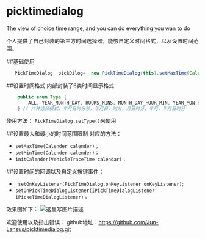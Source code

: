 # picktimedialog
The view of choice  time range,    and you can  do   everything   you wan to do 


个人提供了自己封装的第三方时间选择器，能够自定义时间格式，以及设置时间范围。

##基础使用
``` java
   PickTimeDialog  pickDilog=  new PickTimeDialog(this).setMaxTime(Calendar.getInstance()).setOnPickTimeDialogListener(this).create().cantlable().setOnKeyListener(this);

```
##设置时间格式
 内部封装了6类时间显示格式


``` java
    public enum Type {
        ALL, YEAR_MONTH_DAY, HOURS_MINS, MONTH_DAY_HOUR_MIN, YEAR_MONTH, YEAR_MONTH_DAY_HOUR_MIN
    } // 六种选择模式，年月日时分秒，年月日，时分，月日时分，年月，年月日时分
```
使用方法： `PickTimeDialog.setType()`来使用 

##设置最大和最小的时间范围限制
对应的方法：
   

 - `setMaxTime(Calender calender)；`
 - `setMinTime(Calender calender)；`
 - `initCalender(VehicleTraceTime calendar)；`

 ##设置时间的回调以及自定义按键事件：
 - ` setOnKeyListener(PickTimeDialog.onKeyListener onKeyListener)`;
 - `setOnPickTimeDialogListener(IPickTimeDialogListener iPickeTimeDialogListener)；`

效果图如下：
      ![这里写图片描述](http://oh4ubdyvu.bkt.clouddn.com/Screenshot_2017-05-25-09-32.png)




欢迎使用以及指出错误：
github地址：https://github.com/Jun-Lansus/picktimedialog.git

